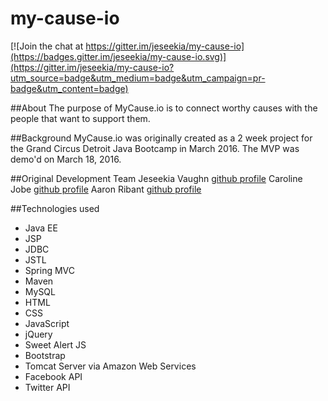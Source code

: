# my-cause-io

[![Join the chat at https://gitter.im/jeseekia/my-cause-io](https://badges.gitter.im/jeseekia/my-cause-io.svg)](https://gitter.im/jeseekia/my-cause-io?utm_source=badge&utm_medium=badge&utm_campaign=pr-badge&utm_content=badge)

##About
The purpose of MyCause.io is to connect worthy causes with the people that want to support them.

##Background
MyCause.io was originally created as a 2 week project for the Grand Circus Detroit Java Bootcamp in March 2016.
The MVP was demo'd on March 18, 2016.

##Original Development Team
Jeseekia Vaughn [github profile](http://github.com/jeseekia)
Caroline Jobe [github profile](http://github.com/carolinejobe)
Aaron Ribant [github profile](http://github.com/aribant)

##Technologies used
- Java EE
- JSP
- JDBC
- JSTL
- Spring MVC
- Maven
- MySQL
- HTML
- CSS
- JavaScript
- jQuery
- Sweet Alert JS
- Bootstrap
- Tomcat Server via Amazon Web Services
- Facebook API
- Twitter API
